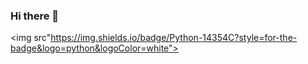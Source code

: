 ### Hi there 👋

<img src"https://img.shields.io/badge/Python-14354C?style=for-the-badge&logo=python&logoColor=white">

